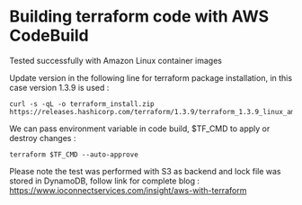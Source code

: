 # Building terraform code with AWS CodeBuild

Tested successfully with Amazon Linux container images

Update version in the following line for terraform package installation, in this case version 1.3.9 is used : 
```
curl -s -qL -o terraform_install.zip https://releases.hashicorp.com/terraform/1.3.9/terraform_1.3.9_linux_amd64.zip
```

We can pass environment variable in code build, $TF_CMD to apply or destroy changes :
```
terraform $TF_CMD --auto-approve
```

Please note the test was performed with S3 as backend and lock file was stored in DynamoDB, follow link for complete blog :
<https://www.ioconnectservices.com/insight/aws-with-terraform>

